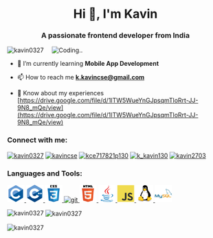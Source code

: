 <h1 align="center">Hi 👋, I'm Kavin</h1>
<h3 align="center">A passionate frontend developer from India</h3>
<img align="right" alt="Coding.." width="400" src="![68747470733a2f2f6d69726f2e6d656469756d2e636f6d2f6d61782f313336302f302a37513379765349765f7430696f4a2d5a2e676966](https://github.com/Kavin0327/Kavin0327/assets/121722829/a5255e66-576f-43ec-a9a9-414d76b1d66a)
>
<p align="left"> <img src="https://komarev.com/ghpvc/?username=kavin0327&label=Profile%20views&color=0e75b6&style=flat" alt="kavin0327" /> </p>

- 🌱 I’m currently learning **Mobile App Development**

- 📫 How to reach me **k.kavincse@gmail.com**

- 📄 Know about my experiences [https://drive.google.com/file/d/1ITW5WueYnGJpsqmTloRrt-JJ-9N8_mQe/view](https://drive.google.com/file/d/1ITW5WueYnGJpsqmTloRrt-JJ-9N8_mQe/view)

<h3 align="left">Connect with me:</h3>
<p align="left">
<a href="https://linkedin.com/in/kavin0327" target="blank"><img align="center" src="https://raw.githubusercontent.com/rahuldkjain/github-profile-readme-generator/master/src/images/icons/Social/linked-in-alt.svg" alt="kavin0327" height="30" width="40" /></a>
<a href="https://kaggle.com/kavincse" target="blank"><img align="center" src="https://raw.githubusercontent.com/rahuldkjain/github-profile-readme-generator/master/src/images/icons/Social/kaggle.svg" alt="kavincse" height="30" width="40" /></a>
<a href="https://www.codechef.com/users/kce717821p130" target="blank"><img align="center" src="https://cdn.jsdelivr.net/npm/simple-icons@3.1.0/icons/codechef.svg" alt="kce717821p130" height="30" width="40" /></a>
<a href="https://www.hackerrank.com/k_kavin130" target="blank"><img align="center" src="https://raw.githubusercontent.com/rahuldkjain/github-profile-readme-generator/master/src/images/icons/Social/hackerrank.svg" alt="k_kavin130" height="30" width="40" /></a>
<a href="https://www.leetcode.com/kavin2703" target="blank"><img align="center" src="https://raw.githubusercontent.com/rahuldkjain/github-profile-readme-generator/master/src/images/icons/Social/leet-code.svg" alt="kavin2703" height="30" width="40" /></a>
</p>

<h3 align="left">Languages and Tools:</h3>
<p align="left"> <a href="https://www.cprogramming.com/" target="_blank" rel="noreferrer"> <img src="https://raw.githubusercontent.com/devicons/devicon/master/icons/c/c-original.svg" alt="c" width="40" height="40"/> </a> <a href="https://www.w3schools.com/cpp/" target="_blank" rel="noreferrer"> <img src="https://raw.githubusercontent.com/devicons/devicon/master/icons/cplusplus/cplusplus-original.svg" alt="cplusplus" width="40" height="40"/> </a> <a href="https://www.w3schools.com/css/" target="_blank" rel="noreferrer"> <img src="https://raw.githubusercontent.com/devicons/devicon/master/icons/css3/css3-original-wordmark.svg" alt="css3" width="40" height="40"/> </a> <a href="https://git-scm.com/" target="_blank" rel="noreferrer"> <img src="https://www.vectorlogo.zone/logos/git-scm/git-scm-icon.svg" alt="git" width="40" height="40"/> </a> <a href="https://www.w3.org/html/" target="_blank" rel="noreferrer"> <img src="https://raw.githubusercontent.com/devicons/devicon/master/icons/html5/html5-original-wordmark.svg" alt="html5" width="40" height="40"/> </a> <a href="https://www.java.com" target="_blank" rel="noreferrer"> <img src="https://raw.githubusercontent.com/devicons/devicon/master/icons/java/java-original.svg" alt="java" width="40" height="40"/> </a> <a href="https://developer.mozilla.org/en-US/docs/Web/JavaScript" target="_blank" rel="noreferrer"> <img src="https://raw.githubusercontent.com/devicons/devicon/master/icons/javascript/javascript-original.svg" alt="javascript" width="40" height="40"/> </a> <a href="https://www.linux.org/" target="_blank" rel="noreferrer"> <img src="https://raw.githubusercontent.com/devicons/devicon/master/icons/linux/linux-original.svg" alt="linux" width="40" height="40"/> </a> <a href="https://www.mysql.com/" target="_blank" rel="noreferrer"> <img src="https://raw.githubusercontent.com/devicons/devicon/master/icons/mysql/mysql-original-wordmark.svg" alt="mysql" width="40" height="40"/> </a> </p>

<p><img align="left" src="https://github-readme-stats.vercel.app/api/top-langs?username=kavin0327&show_icons=true&locale=en&layout=compact" alt="kavin0327" /></p>

<p>&nbsp;<img align="center" src="https://github-readme-stats.vercel.app/api?username=kavin0327&show_icons=true&locale=en" alt="kavin0327" /></p>

<p><img align="center" src="https://github-readme-streak-stats.herokuapp.com/?user=kavin0327&" alt="kavin0327" /></p>

